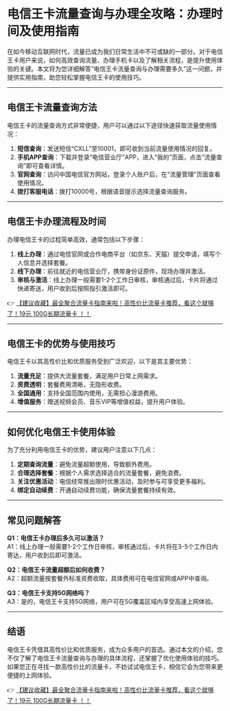 # 电信王卡流量查询与办理全攻略：办理时间及使用指南

在如今移动互联网时代，流量已成为我们日常生活中不可或缺的一部分。对于电信王卡用户来说，如何高效查询流量、办理手机卡以及了解相关流程，是提升使用体验的关键。本文将为您详细解答“电信王卡流量查询与办理需要多久”这一问题，并提供实用指南，助您轻松掌握电信王卡的使用技巧。

---

## 电信王卡流量查询方法

电信王卡的流量查询方式非常便捷，用户可以通过以下途径快速获取流量使用情况：

1. **短信查询**：发送短信“CXLL”至10001，即可收到当前流量使用情况的回复。
2. **手机APP查询**：下载并登录“电信营业厅”APP，进入“我的”页面，点击“流量查询”即可查看详情。
3. **官网查询**：访问中国电信官方网站，登录个人账户后，在“流量管理”页面查看使用情况。
4. **拨打客服电话**：拨打10000号，根据语音提示选择流量查询服务。

---

## 电信王卡办理流程及时间

办理电信王卡的过程简单高效，通常包括以下步骤：

1. **线上办理**：通过电信官网或合作电商平台（如京东、天猫）提交申请，填写个人信息并选择套餐。
2. **线下办理**：前往就近的电信营业厅，携带身份证原件，现场办理并激活。
3. **审核与激活**：线上办理一般需要1-2个工作日审核，审核通过后，卡片将通过快递寄送，用户收到后按照指引激活即可。

👉 [【建议收藏】最全聚合流量卡指南来啦！高性价比流量卡推荐，看这个就够了！19元 100G长期流量卡 ！！](https://bit.ly/Liuliangka)

---

## 电信王卡的优势与使用技巧

电信王卡以其高性价比和优质服务受到广泛欢迎，以下是其主要优势：

1. **流量充足**：提供大流量套餐，满足用户日常上网需求。
2. **资费透明**：套餐费用清晰，无隐形收费。
3. **全国通用**：支持全国范围内使用，无需担心漫游费用。
4. **增值服务**：赠送视频会员、音乐VIP等增值权益，提升用户体验。

---

## 如何优化电信王卡使用体验

为了充分利用电信王卡的优势，建议用户注意以下几点：

1. **定期查询流量**：避免流量超额使用，导致额外费用。
2. **合理选择套餐**：根据个人需求选择适合的流量套餐，避免浪费。
3. **关注优惠活动**：电信经常推出限时优惠活动，及时参与可享受更多福利。
4. **绑定自动续费**：开通自动续费功能，确保流量套餐持续有效。

---

## 常见问题解答

**Q1：电信王卡办理后多久可以激活？**  
A1：线上办理一般需要1-2个工作日审核，审核通过后，卡片将在3-5个工作日内寄达，用户收到后即可激活。

**Q2：电信王卡流量超额后如何收费？**  
A2：超额流量按套餐外标准资费收取，具体费用可在电信官网或APP中查询。

**Q3：电信王卡支持5G网络吗？**  
A3：是的，电信王卡支持5G网络，用户可在5G覆盖区域内享受高速上网体验。

---

## 结语

电信王卡凭借其高性价比和优质服务，成为众多用户的首选。通过本文的介绍，您不仅了解了电信王卡流量查询与办理的具体流程，还掌握了优化使用体验的技巧。如果您正在寻找一款高性价比的流量卡，不妨试试电信王卡，相信它会为您带来更便捷的上网体验。

👉 [【建议收藏】最全聚合流量卡指南来啦！高性价比流量卡推荐，看这个就够了！19元 100G长期流量卡 ！！](https://bit.ly/Liuliangka)